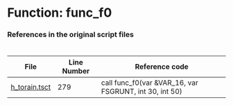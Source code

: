 # Function: func_f0 
### References in the original script files

#

| File | Line Number | Reference code |
| --- | --- | --- |
| [h_torain.tsct](../../../out/h_torain.tsct#L279) | 279 | call func_f0(var &VAR_16, var FSGRUNT, int 30, int 50) |
